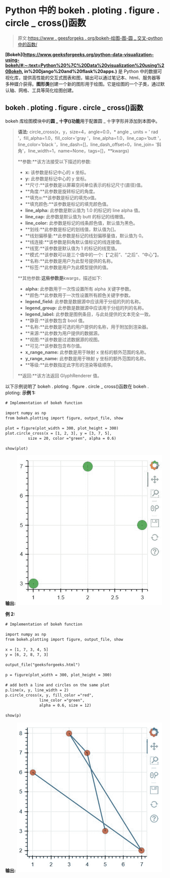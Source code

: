 # Python 中的 bokeh . ploting . figure . circle _ cross()函数

> 原文:[https://www . geesforgeks . org/bokeh-绘图-图-圆 _ 交叉-python 中的函数/](https://www.geeksforgeeks.org/bokeh-plotting-figure-circle_cross-function-in-python/)

**[Bokeh](https://www.geeksforgeeks.org/python-data-visualization-using-bokeh/#:~:text=Python%20%7C%20Data%20visualization%20using%20Bokeh, in%20Django%20and%20flask%20apps.)** 是 Python 中的数据可视化库，提供高性能的交互式图表和图，输出可以通过笔记本、html、服务器等多种媒介获得。**图形类**创建一个新的图形用于绘图。它是绘图的一个子类，通过默认轴、网格、工具等简化绘图创建。

## bokeh . ploting . figure . circle _ cross()函数

bokeh 库绘图模块中的**圆 _ 十字()功能**用于配置圆 _ 十字字形并添加到本图中。

> **语法:** circle_cross(x，y，size=4，angle=0.0，* angle _ units = ' rad '，fill_alpha=1.0，fill_color='gray '，line_alpha=1.0，line_cap='butt '，line_color='black '，line_dash=[]，line_dash_offset=0，line_join= '斜角'，line_width=1，name=None，tags=[]，**kwargs)
> 
> **参数:**该方法接受以下描述的参数:
> 
> *   **x:** 该参数是标记中心的 x 坐标。
> *   **y:** 此参数是标记中心的 y 坐标。
> *   **尺寸:**该参数是以屏幕空间单位表示的标记尺寸(直径)值。
> *   **角度:**此参数是旋转标记的角度。
> *   **填充α:**该参数是标记的填充α值。
> *   **填充颜色:**该参数是标记的填充颜色值。
> *   **line_alpha:** 此参数是默认值为 1.0 的标记的 line alpha 值。
> *   **line_cap:** 此参数是默认值为 butt 的标记的线帽值。
> *   **line_color:** 此参数是标记的线条颜色值，默认值为黑色。
> *   **划线:**此参数是标记的划线值，默认值为[]。
> *   **线划偏移量:**此参数是标记的线划偏移量值，默认值为 0。
> *   **线连接:**该参数是斜角默认值标记的线连接值。
> *   **线宽:**该参数是默认值为 1 的标记的线宽值。
> *   **模式:**该参数可以是三个值中的一个:【“之前”、“之后”、“中心”】。
> *   **名称:**此参数是用户为此型号提供的名称。
> *   **标签:**此参数是用户为此模型提供的值。
> 
> **其他参数:**这些参数是**kwargs，描述如下:
> 
> *   **alpha:** 此参数用于一次性设置所有 alpha 关键字参数。
> *   **颜色:**此参数用于一次性设置所有颜色关键字参数。
> *   **legend_field:** 此参数是数据源中应该用于分组的列的名称。
> *   **legend_group:** 此参数是数据源中应该用于分组的列的名称。
> *   **legend_label:** 此参数是图例条目，与此处提供的文本完全一致。
> *   **静音:**该参数包含 bool 值。
> *   **名称:**此参数是可选的用户提供的名称，用于附加到渲染器。
> *   **来源:**此参数为用户提供的数据源。
> *   **视图:**该参数是过滤数据源的视图。
> *   **可见:**该参数包含布尔值。
> *   **x_range_name:** 此参数是用于映射 x 坐标的额外范围的名称。
> *   **y_range_name:** 此参数是用于映射 y 坐标的额外范围的名称。
> *   **等级:**此参数指定此字形的渲染等级顺序。
> 
> **返回:**该方法返回 GlyphRenderer 值。

以下示例说明了 bokeh . ploting . figure . circle _ cross()函数在 bokeh . ploting:
**示例 1:**

```
# Implementation of bokeh function

import numpy as np 
from bokeh.plotting import figure, output_file, show

plot = figure(plot_width = 300, plot_height = 300)
plot.circle_cross(x = [1, 2, 3], y = [3, 7, 5],
          size = 20, color ="green", alpha = 0.6)

show(plot)
```

**输出:**
![](img/ca0838e05674865a7fac04e0b4c6446e.png)

**例 2:**

```
# Implementation of bokeh function

import numpy as np 
from bokeh.plotting import figure, output_file, show

x = [1, 7, 3, 4, 5]
y = [6, 2, 8, 7, 3]

output_file("geeksforgeeks.html")

p = figure(plot_width = 300, plot_height = 300)

# add both a line and circles on the same plot
p.line(x, y, line_width = 2)
p.circle_cross(x, y, fill_color ="red",
               line_color ="green",
               alpha = 0.6, size = 12)

show(p)
```

**输出:**
![](img/5c3d9ec87686fa855a7a1f45c41602b3.png)